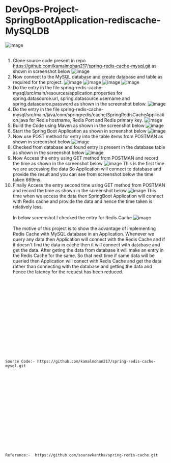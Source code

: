# DevOps-Project-SpringBootApplication-rediscache-MySQLDB
![image](https://github.com/kamalmohan217/DevOps-Project-SpringBootApplication-rediscache-MySQLDB/assets/128888356/3e69b205-a5e1-48e0-a7bb-ddea919ade07)
<br><br/>
1. Clone source code present in repo https://github.com/kamalmohan217/spring-redis-cache-mysql.git as shown in screenshot below
![image](https://github.com/kamalmohan217/DevOps-Project-SpringBootApplication-rediscache-MySQLDB/assets/128888356/b61942f3-21e5-488d-affb-51655cec8583)
2. Now connect to the MySQL database and create database and table as required for the project.
![image](https://github.com/kamalmohan217/DevOps-Project-SpringBootApplication-rediscache-MySQLDB/assets/128888356/fbdff5bc-3b7e-4387-bbf9-fe0f4065064b)
![image](https://github.com/kamalmohan217/DevOps-Project-SpringBootApplication-rediscache-MySQLDB/assets/128888356/340b5dcb-91e8-4f77-b128-ac6646704918)
![image](https://github.com/kamalmohan217/DevOps-Project-SpringBootApplication-rediscache-MySQLDB/assets/128888356/533263d8-e51e-4b98-9a90-181c6d5b4bc2)
![image](https://github.com/kamalmohan217/DevOps-Project-SpringBootApplication-rediscache-MySQLDB/assets/128888356/5ca41da0-2cac-4044-94d8-3392be2c43cc)
3. Do the entry in the file spring-redis-cache-mysql/src/main/resources/application.properties for spring.datasource.url, spring.datasource.username and spring.datasource.password as shown in the screenshot below.
![image](https://github.com/kamalmohan217/DevOps-Project-SpringBootApplication-rediscache-MySQLDB/assets/128888356/59030873-d780-4b0c-8112-7109209e0d89)
4. Do the entry in the file spring-redis-cache-mysql/src/main/java/com/springredis/cache/SpringRedisCacheApplication.java for Redis hostname, Redis Port and Redis primary key.
![image](https://github.com/kamalmohan217/DevOps-Project-SpringBootApplication-rediscache-MySQLDB/assets/128888356/a3ff0fc7-b1ad-4209-be43-9f328995d606)
5. Build the Code using Maven as shown in the screenshot below
![image](https://github.com/kamalmohan217/DevOps-Project-SpringBootApplication-rediscache-MySQLDB/assets/128888356/daf8c7b6-c42c-4996-9a6c-6fda029ac179)
6. Start the Spring Boot Application as shown in screenshot below
![image](https://github.com/kamalmohan217/DevOps-Project-SpringBootApplication-rediscache-MySQLDB/assets/128888356/4e28760a-073c-4c48-b6a0-faddc6824632)
7. Now use POST method for entry into the table items from POSTMAN as shown in screenshot below
![image](https://github.com/kamalmohan217/DevOps-Project-SpringBootApplication-rediscache-MySQLDB/assets/128888356/96ae74c7-4819-44c4-ad8b-e4855bc5d58b)
8. Checked from database and found entry is present in the database table as shown in the screenshot below
![image](https://github.com/kamalmohan217/DevOps-Project-SpringBootApplication-rediscache-MySQLDB/assets/128888356/b90da209-955a-46ab-93ac-7735bc5d1b4c)
9. Now Access the entry using GET method from POSTMAN and record the time as shown in the screenshot below
![image](https://github.com/kamalmohan217/DevOps-Project-SpringBootApplication-rediscache-MySQLDB/assets/128888356/25eed2b0-054b-434e-af7e-65570228b0ab)
This is the first time we are accessing the data So Application will connect to database and provide the result and you can see from screenshot below the time taken 669ms.
10. Finally Access the entry second time using GET method from POSTMAN and record the time as shown in the screenshot below 
![image](https://github.com/kamalmohan217/DevOps-Project-SpringBootApplication-rediscache-MySQLDB/assets/128888356/490f1926-6eb0-45d3-a16c-1dd591136eba)
This time when we access the data then SpringBoot Application will connect with Redis cache and provide the data and hence the time taken is relatively less.
<br><br/>
In below screenshot I checked the entry for Redis Cache
![image](https://github.com/kamalmohan217/DevOps-Project-SpringBootApplication-rediscache-MySQLDB/assets/128888356/cd027cfa-1ce9-4fb4-8ddd-ad52cfb1318e)
<br><br/>
The motive of this project is to show the advantage of implementing Redis Cache with MySQL database in an Application. Whenever we query any data then Application will connect with the Redis Cache and if it doesn't find the data in cache then it will connect with database and get the data. After geting the data from database it will make an entry in the Redis Cache for the same. So that next time if same data will be queried then Application will conect with Redis Cache and get the data rather than connecting with the database and getting the data and hence the latency for the request has been reduced.

<br><br/>
<br><br/>
<br><br/>
<br><br/>
<br><br/>
<br><br/>
<br><br/>
```
Source Code:- https://github.com/kamalmohan217/spring-redis-cache-mysql.git
```
<br><br/>
<br><br/>
<br><br/>
<br><br/>
<br><br/>
<br><br/>
<br><br/>
```
Reference:-  https://github.com/souravkantha/spring-redis-cache.git
```
